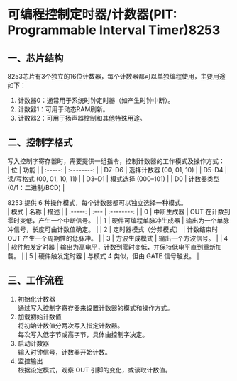# 可编程控制定时器/计数器(PIT: Programmable Interval Timer)8253
## 一、芯片结构
8253芯片有3个独立的16位计数器，每个计数器都可以单独编程使用，主要用途如下：  
1. 计数器0：通常用于系统时钟定时器（如产生时钟中断）。  
2. 计数器1：可用于动态RAM刷新。  
3. 计数器2：可用于扬声器控制和其他特殊用途。  
## 二、控制字格式
写入控制字寄存器时，需要提供一组指令，控制计数器的工作模式及操作方式：  
| 位 | 功能 |
| :-----: | :--------: |
| D7–D6 | 选择计数器 (00, 01, 10) |
| D5–D4 | 读/写格式 (00, 01, 10, 11) |
| D3–D1 | 模式选择 (000–101) |
| D0 | 计数器类型 (0/1：二进制/BCD) |

8253 提供 6 种操作模式，每个计数器都可以独立选择一种模式。  
| 模式 | 名称 | 描述 |
| :-----: | :--- | :--------: |
| 0 | 中断生成器 | OUT 在计数到零时变低，产生一个中断信号。 |
| 1 | 硬件可编程单脉冲生成器 | 输出为一个单脉冲信号，长度可由计数值确定。 |
| 2 | 定时器模式（分频模式） | 计数结束时 OUT 产生一个周期性的低脉冲。 |
| 3 | 方波生成模式 | 输出一个方波信号。 |
| 4 | 软件触发定时器 | 输出为高电平，计数到零时变低，并保持低电平直到重新加载。 |
| 5 | 硬件触发定时器 | 与模式 4 类似，但由 GATE 信号触发。 |

## 三、工作流程
1. 初始化计数器  
通过写入控制字寄存器来设置计数器的模式和操作方式。  
2. 加载初始计数值  
将初始计数值分两次写入指定计数器。  
每次写入低字节或高字节，具体由控制字决定。  
3. 启动计数器  
输入时钟信号，计数器开始计数。  
4. 监控输出  
根据设定模式，观察 OUT 引脚的变化，或读取计数值。  